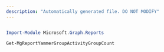 ```yaml
---
description: "Automatically generated file. DO NOT MODIFY"
---
```


```powershell

Import-Module Microsoft.Graph.Reports

Get-MgReportYammerGroupActivityGroupCount

```